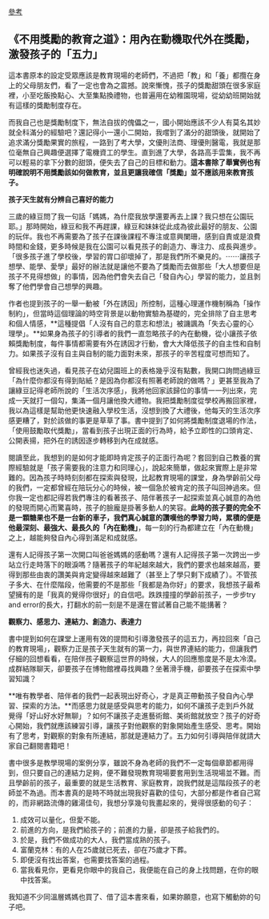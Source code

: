 [參考](https://www.squaregood.com.tw/news_info.php?id=1054)
## 《不用獎勵的教育之道》：用內在動機取代外在獎勵，激發孩子的「五力」


這本書原本的設定受眾應該是教育現場的老師們，不過把「教」和「養」都攬在身上的父母朋友們，看了一定也會為之震撼。說來慚愧，孩子的獎勵甜頭在很多家庭裡，小至吃飯換點心、大至集點換禮物，也普遍用在幼稚園現場，從幼幼班開始就有這樣的獎勵制度存在。

而我自己也是獎勵制度下，無法自拔的傀儡之一，國小開始應該不少人有莫名其妙就全科滿分的經驗吧？還記得小一還小二開始，我嚐到了滿分的甜頭後，就開始了追求滿分獎勵果實的旅程，一路到了考大學，文優則法商、理優則醫電，我就是那位毫無自己興趣便選擇了電機資工的學生。直到進了大學，各路高手雲集，我不再可以輕易的拿下分數的甜頭，便失去了自己的目標和動力。**這本書除了舉實例也有明確說明不用獎勵該如何做教育，並且更讓我確信「獎勵」並不應該用來教育孩子。**

**孩子天生就有分辨自己喜好的能力**

三歲的綠豆問了我一句話「媽媽，為什麼我放學還要再去上課？我只想在公園玩耶。」那時開始，綠豆和我不再趕課，綠豆和妹妹從此成為彼此最好的朋友、公園的玩伴。我也不再需要為了孩子在課後課程不專注或意興闌珊，感到自責或是浪費時間和金錢，更多時候是我在公園可以看見孩子的創造力、專注力、成長與進步。「很多孩子進了學校後，學習的胃口卻壞掉了，那是我們所不樂見的。⋯⋯讓孩子想學、能學、愛學」最好的辦法就是讓他不要為了獎勵而去做那些「大人想要但是孩子不見得想做」的事情，因為他們會失去自己「發自內心」學習的能力，並且剝奪了他們學會自己想學的興趣。

作者也提到孩子的一舉一動被「外在誘因」所控制，這種心理運作機制稱為「操作制約」，但當時這個理論的時空背景是以動物實驗為基礎的，完全排除了自主思考和個人情感，**這種提倡「人沒有自己的意志和想法」被譏諷為「失去心靈的心理學」。**如果身為孩子的引導者的我們一直忽略孩子的內在動機，從小讓孩子依賴獎勵制度，每件事情都需要有外在誘因才行動，會大大降低孩子的自主性和自制力。如果孩子沒有自主與自制的能力面對未來，那孩子的辛苦程度可想而知了。

曾經我也迷失過，看見孩子在幼兒園班上的表格幾乎沒有點數，我開口詢問過綠豆「為什麼你都沒有得到貼紙？是因為你都沒有照著老師說的做嗎？」更甚至我為了讓綠豆記得老師所說的「生活次序感」，我將他回家該歸位的事情一一列出來，完成一天就打一個勾，集滿一個月讓他換大禮物。我把獎勵制度從學校再搬回家裡，我以為這樣是幫助他更快速融入學校生活，沒想到換了大禮後，他每天的生活次序感更糟了，對於該做的事更是草草了事。書中提到了如何將獎勵制度退場的作法，「使用鼓勵取代獎勵」，當看到孩子出現正面的行為時，給予立即性的口頭肯定、公開表揚，把外在的誘因逐步轉移到內在成就感。

閱讀至此，我想到的是如何才能即時肯定孩子的正面行為呢？套回到自己教養的實際經驗就是「孩子需要我的注意力和同理心」，說起來簡單，做起來實際上是非常難的。因為孩子時時刻刻都在探索與發現，比起教育現場的課堂，身為學齡前父母的我們，一定都曾經在陪玩分心的時候，被一個急於被肯定的孩子叫回神過來。但你我一定也都記得若我們專注的看著孩子、陪伴著孩子一起探索並真心誠意的為他的發現而開心而驚喜時，孩子的臉龐是掛著多動人的笑容。**此時的孩子要的完全不是一顆糖果也不是一台新的車子，我們真心誠意的讚嘆他的學習力時，累積的便是他最深刻、最強大、最長久的「內在動機」**，每一刻的行為都建立在「內在動機」之上，越能夠發自內心得到滿足和成就感。

還有人記得孩子第一次開口叫爸爸媽媽的感動嗎？還有人記得孩子第一次跨出一步站立行走時落下的眼淚嗎？隨著孩子的年紀越來越大，我們的要求也越來越高，要得到那些由衷的讚美與肯定變得越來越難了（甚至上了學只剩下成績了）。不管孩子多大、在什麼階段，他需要的不是那些「我都是為你好」的要求，我想孩子最希望擁有的是「我真的覺得你很好」的自信吧。跌跌撞撞的學齡前孩子，一步步try and error的長大，打翻水的前一刻是不是還在嘗試著自己能不能搆著？

**觀察力、感思力、連結力、創造力、表達力**

書中提到如何在課堂上運用有效的提問和引導激發孩子的這五力，再拉回來「自己的教育現場」，觀察力正是孩子天生就有的第一力，與世界連結的能力，但讓我們仔細的回想看看，在陪伴孩子觀察這世界的時候，大人的回應態度是不是太冷漠。成群結隊聊天，卻要孩子在博物館裡尋找興趣？坐著滑手機，卻要孩子在探索中學習知識？

**唯有教學者、陪伴者的我們一起表現出好奇心，才是真正帶動孩子發自內心學習、探索的方法。**而感思力就是感受與思考的能力，如何不讓孩子走到戶外就覺得「好山好水好無聊」？如何不讓孩子走進藝術館、美術館就放空？孩子的好奇心開始，我們就應該練習引導，讓孩子對他觀察的對象開始產生感受、思考。開始有了思考，對觀察的對象有所連結，那就是連結力了。五力如何引導與陪伴就請大家自己翻閱書籍吧！

書中很多是教學現場的案例分享，雖說不身為老師的我們不一定每個章節都用得到，但只要自己的連結力足夠，便不難發現教育現場要套用到生活現場並不難。而且學齡前的孩子，最重要的就是生活教育、家庭教育，說我們就是這階段孩子的老師並不為過。而本書真的是時不時就出現我好喜歡的佳句，大部分都是作者自己寫的，而非網路流傳的雞湯佳句，我想分享幾句我畫起來的，覺得很感動的句子：

1. 成效可以量化，但愛不能。  
2. 前進的方向，是我們給孩子的；前進的力量，卻是孩子給我們的。  
3. 於是，我們不做成功的大人，我們當成熟的孩子。  
4. 富蘭克林：有的人在25歲就已死去，卻在75歲才下葬。  
5. 即便沒有找出答案，也需要找答案的過程。  
6. 當我看見你，更看見你眼中的我自己，我便能在自己的身上找問題，在你的眼中找答案。

我知道不少同溫層媽媽也買了、借了這本書來看，如果妳願意，也寫下觸動妳的句子吧。